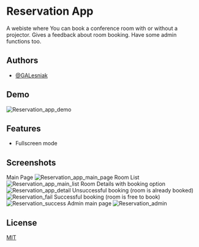 
# Reservation App

A webiste where You can book a conference room with or without a projector. Gives a feedback about room booking. Have some admin functions too.


## Authors

- [@GALesniak](https://github.com/GALesniak)

  
## Demo

![Reservation_app_demo](https://user-images.githubusercontent.com/79670492/136848511-4fe03242-ba72-48ba-a2e5-d0955bedb101.gif)

  
## Features

- Fullscreen mode


  
## Screenshots

Main Page
![Reservation_app_main_page](https://user-images.githubusercontent.com/79670492/136848754-5d7aac2a-3313-45cd-8100-7f876f004cbe.png)
Room List
![Reservation_app_main_list](https://user-images.githubusercontent.com/79670492/136848844-59bf0d33-0393-4fd7-82cf-008f1d53c798.png)
Room Details with booking option
![Reservation_app_detail](https://user-images.githubusercontent.com/79670492/136848893-dd2a8039-a4f8-4f4e-8db8-732f7f44887f.png)
Unsuccessful booking (room is already booked)
![Reservation_fail](https://user-images.githubusercontent.com/79670492/136849011-7e1d41a0-754c-4a2a-af21-fffac71e393f.png)
Successful booking (room is free to book)
![Reservation_success](https://user-images.githubusercontent.com/79670492/136849080-14d5710d-919d-40cb-a53f-d3f337603c10.png)
Admin main page
![Reservation_admin](https://user-images.githubusercontent.com/79670492/136849187-9a9c62ba-8f47-430a-ba7b-6f8a81c815ae.png)
## License

[MIT](https://choosealicense.com/licenses/mit/)
